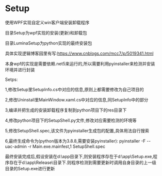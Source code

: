 # Setup
使用WPF实现自定义win客户端安装卸载程序


目录Setup为wpf实现的安装(更新)和卸载包

目录LuminaSetup为python实现的最终安装包



具体实现逻辑博客园里有写:https://www.cnblogs.com/mcc7/p/5019341.html



本身wpf的实现是需要依赖.net5来运行的,所以需要利用pyinstaller来检测并安装环境并进行封装



Setps:

1,修改Setup里SetupInfo.cs中对应的信息,原则上都需要修改为自己项目的

2,修改Uninstall里MainWindow.xaml.cs中对应的信息,同SetupInfo中的部分

3,编译并把生成的安装卸载程序复制到python项目下的res目录下

4,修改python项目下的SetupShell.py文件,修改对应需要检测的环境等

5,修改SetupShell.spec,该文件为pyinstaller生成包的配置,具体用法自行搜索

6,最终生成命令为(python版本为3.8.8,需要安装pyinstaller):
pyinstaller -F --uac-admin -r Main.exe.mainfest,1 SetupShell.spec



最终安装完成后,假设安装在d:\app目录下,则安装程序存在于d:\app\Setup.exe,程序存在于d:\app\Release\目录下.则程序检测到需要更新时调用自身目录的上一级目录的Setup.exe进行更新

